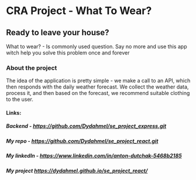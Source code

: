 # CRA Project - What To Wear?


## Ready to leave your house?
What to wear? - Is commonly used question. Say no more and use this app witch help you solve this 
problem once and forever


###  About the project


The idea of the application is pretty simple - we make a call to an API, which then responds with the daily weather forecast. We collect the weather data, process it, and then based on the forecast, we recommend suitable clothing to the user.


#### Links:

##### Backend - https://github.com/Dydahmel/se_project_express.git
##### My repo - https://github.com/Dydahmel/se_project_react.git
##### My linkedIn - https://www.linkedin.com/in/anton-dutchak-5468b2185
##### My project https://dydahmel.github.io/se_project_react/